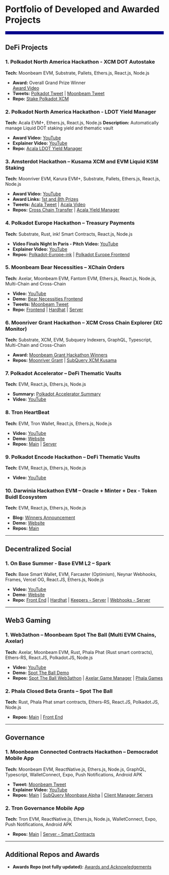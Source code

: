 <h1 style="border-bottom: none;">Portfolio of Developed and Awarded Projects</h1>
<div style="background-color: #00008B; height: 10px; width: 100%;"></div>

## DeFi Projects

### 1. Polkadot North America Hackathon - XCM DOT Autostake

**Tech:** Moonbeam EVM, Substrate, Pallets, Ethers.js, React.js, Node.js

- **Award:** Overall Grand Prize Winner  
  [Award Video](http://www.youtube.com/watch?v=oD1Zg0PkXJg&t=950s)
- **Tweets:**
  [Polkadot Tweet](https://twitter.com/Polkadot/status/1571484017681379331) |
  [Moonbeam Tweet](https://twitter.com/MoonbeamNetwork/status/1555654398658977792)
- **Repo:** [Stake Polkadot XCM](https://github.com/Entity54/StakePolkadotXCM)

### 2. Polkadot North America Hackathon - LDOT Yield Manager

**Tech:** Acala EVM+, Ethers.js, React.js, Node.js
**Description:** Automatically manage Liquid DOT staking yield and thematic vault

- **Award Video:** [YouTube](https://www.youtube.com/live/oD1Zg0PkXJg?si=EFgPZHdPsZRkNh60&t=815)
- **Explainer Video:** [YouTube](https://www.youtube.com/watch?v=7CvMfrqMNr4)
- **Repo:** [Acala LDOT Yield Manager](https://github.com/Entity54/AcalaLDOTYieldManager)

### 3. Amsterdot Hackathon – Kusama XCM and EVM Liquid KSM Staking

**Tech:** Moonriver EVM, Karura EVM+, Substrate, Pallets, Ethers.js, React.js, Node.js

- **Award Video:** [YouTube](https://www.youtube.com/watch?v=4XTyJwTpsZk&t=724s)
- **Award Links:** [1st and 8th Prizes](https://amsterdot.io/hackathon-2022)
- **Tweets:**
  [Acala Tweet](https://twitter.com/AcalaNetwork/status/1551777082920898560) |
  [Acala Video](https://twitter.com/AcalaNetwork/status/1551777086368583681)
- **Repos:** [Cross Chain Transfer](https://github.com/Entity54/AmsterDOT_Basilisk_CrossChainTransfer) |
  [Acala Yield Manager](https://github.com/Entity54/AmsterDotAcalaYieldManager)

### 4. Polkadot Europe Hackathon – Treasury Payments

**Tech:** Substrate, Rust, ink! Smart Contracts, React.js, Node.js

- **Video Finals Night In Paris - Pitch Video:** [YouTube](https://www.youtube.com/watch?v=01tfFc1sRqA)
- **Explainer Video:** [YouTube](https://www.youtube.com/watch?v=LbPTr55i6kA)
- **Repos:** [Polkadot-Europe-ink](https://github.com/Entity54/Polkadot-Europe-ink-) |
  [Polkadot Europe Frontend](https://github.com/Entity54/PolkadotEurope-FrontEnd)

### 5. Moonbeam Bear Necessities – XChain Orders

**Tech:** Axelar, Moonbeam EVM, Fantom EVM, Ethers.js, React.js, Node.js, Multi-Chain and Cross-Chain

- **Video:** [YouTube](https://www.youtube.com/watch?v=UwMSTadZjyU)
- **Demo:** [Bear Necessities Frontend](https://bear-necessities-front-end2.vercel.app)
- **Tweets:**
  [Moonbeam Tweet](https://twitter.com/MoonbeamNetwork/status/1681694396511559680)
- **Repo:** [Frontend](https://github.com/Entity54/BearNecessities-FrontEnd2) |
  [Hardhat](https://github.com/Entity54/BearNecessitiesHardHat) |
  [Server](https://github.com/Entity54/Bear-Necessities-Server)

### 6. Moonriver Grant Hackathon – XCM Cross Chain Explorer (XC Monitor)

**Tech:** Substrate, XCM, EVM, Subquery Indexers, GraphQL, Typescript, Multi-Chain and Cross-Chain

- **Award:** [Moonbeam Grant Hackathon Winners](https://moonbeam.network/news/2022-moonriver-grant-hackathon-winners)
- **Repos:** [Moonriver Grant](https://github.com/Entity54/MoonriverGrantHackathon) |
  [SubQuery XCM Kusama](https://github.com/Entity54/SubQuery_XCM_Kusama)

### 7. Polkadot Accelerator – DeFi Thematic Vaults

**Tech:** EVM, React.js, Ethers.js, Node.js

- **Summary:** [Polkadot Accelerator Summary](https://www.blog.encode.club/polkadot-accelerator-summary-3f35a7023dd2)
- **Video:** [YouTube](https://www.youtube.com/watch?v=3sNm4ABJv-s)

### 8. Tron HeartBeat

**Tech:** EVM, Tron Wallet, React.js, Ethers.js, Node.js

- **Video:** [YouTube](https://www.youtube.com/watch?v=20QgMR3VFto)
- **Demo:** [Website](https://tronheartbeat.vercel.app/react/demo/readme)
- **Repos:** [Main](https://github.com/Entity54/TronWillFactory) |
  [Server](https://github.com/Entity54/TronHeartBeatServer/tree/main/Abis)

### 9. Polkadot Encode Hackathon – DeFi Thematic Vaults

**Tech:** EVM, React.js, Ethers.js, Node.js

- **Video:** [YouTube](https://www.blog.encode.club/polkadot-hack-finale-prizewinners-and-summary-931627c64d9)

### 10. Darwinia Hackathon EVM – Oracle + Minter + Dex - Token Buidl Ecosystem

**Tech:** EVM, React.js, Ethers.js, Node.js

- **Blog:** [Winners Announcement](https://medium.com/darwinianetwork/meet-crab-online-hackathon-winners-9e35cb6fff78)
- **Demo:** [Website](https://darwinihackathon.vercel.app/)
- **Repos:** [Main](https://github.com/Entity54/DarwiniaHackathon)

---

## Decentralized Social

### 1. On Base Summer - Base EVM L2 – Spark

**Tech:** Base Smart Wallet, EVM, Farcaster (Optimism), Neynar Webhooks, Frames, Vercel OG, React.JS, Ethers.js, Node.js

- **Video:** [YouTube](http://www.youtube.com/watch?v=T_FYEf3-lCs)
- **Demo:** [Website](https://spark-two-ecru.vercel.app)
- **Repo:** [Front End](https://github.com/Entity54/OCS-SPARK-FE) |
  [Hardhat](https://github.com/Entity54/OCS-Hardhat-SmartContracts) |
  [Keepers - Server](https://github.com/Entity54/OCS-Keepers-Server) |
  [Webhooks - Server](https://github.com/Entity54/OCS-Webhooks-Server)

---

## Web3 Gaming

### 1. Web3athon – Moonbeam Spot The Ball (Multi EVM Chains, Axelar)

**Tech:** Axelar, Moonbeam EVM, Rust, Phala Phat (Rust smart contracts), Ethers-RS, React.JS, Polkadot.JS, Node.js

- **Video:** [YouTube](https://www.youtube.com/watch?v=-ncrWnV5M5E)
- **Demo:** [Spot The Ball Demo](https://spot-the-ball-web3athon.vercel.app/react/demo/SpotTheBall)
- **Repos:** [Spot The Ball Web3athon](https://github.com/Entity54/SpotTheBall-Web3athon) |
  [Axelar Game Manager](https://github.com/Entity54/SpotTheBall-Web3athon/blob/main/src/Abis/Moonbeam/AxelarGameManager.sol) |
  [Phala Games](https://github.com/Entity54/STB-Web3athon-Phat/blob/main/phala_games_STB/lib.rs)

### 2. Phala Closed Beta Grants – Spot The Ball

**Tech:** Rust, Phala Phat smart contracts, Ethers-RS, React.JS, Polkadot.JS, Node.js

- **Repos:** [Main](https://github.com/Entity54/Phat-Games-STB) |
  [Front End](https://github.com/Entity54/Phat-Front-End-SpotTheBall)

---

## Governance

### 1. Moonbeam Connected Contracts Hackathon – Democradot Mobile App

**Tech:** Moonbeam EVM, ReactNative.js, Ethers.js, Node.js, GraphQL, Typescript, WalletConnect, Expo, Push Notifications, Android APK

- **Tweet:** [Moonbeam Tweet](https://twitter.com/MoonbeamNetwork/status/1580679623561863169)
- **Explainer Video:** [YouTube](https://www.youtube.com/watch?v=yQklPZdsCng)
- **Repos:** [Main](https://github.com/Entity54/Mobile-Governace-MoonbaseAlpha) |
  [SubQuery Moonbase Alpha](https://github.com/Entity54/SubQueryMoonbaseAlpaGov54) |
  [Client Manager Servers](https://github.com/Entity54/Governance-MoonbaseAlpha-Clent-Manager-Servers/blob/main/GovernanceWebServer/server/SmartContracts/ntt54_Channels.sol)

### 2. Tron Governance Mobile App

**Tech:** Tron EVM, ReactNative.js, Ethers.js, Node.js, WalletConnect, Expo, Push Notifications, Android APK

- **Repos:** [Main](https://github.com/Entity54/MobileTronGov/tree/main) |
  [Server - Smart Contracts](https://github.com/Entity54/server_MobileTronGovernance/blob/main/SmartContracts/tronGovernance.sol)

---

## Additional Repos and Awards

- **Awards Repo (not fully updated):** [Awards and Acknowledgements](https://github.com/Entity54/Awards-And-Acknowledgements?tab=readme-ov-file#moonbeam-connected-contracts-hackathon)
